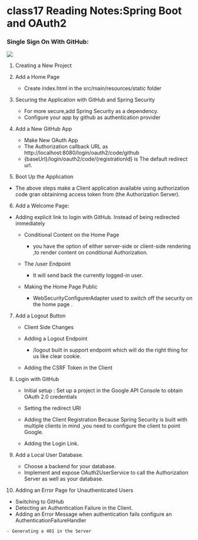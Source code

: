# class17 Reading Notes:Spring Boot and OAuth2

### Single Sign On With GitHub:

![](https://miro.medium.com/max/902/1*fZJ9clGrT_dX8nmvZAkhXQ.png)

1. Creating a New Project

2. Add a Home Page
   - Create index.html in the src/main/resources/static folder

3. Securing the Application with GitHub and Spring Security
   - For more secure,add Spring Security as a dependency.
   - Configure your app by github as  authentication provider

4. Add a New GitHub App
   - Make New OAuth App
   -  The Authorization callback URL as http://localhost:8080/login/oauth2/code/github
   - {baseUrl}/login/oauth2/code/{registrationId} is The default redirect url.

5. Boot Up the Application

* The above steps make a Client application available using  authorization code gran obtaininng access token from    (the Authorization Server).

6. Add a Welcome Page:

* Adding explicit link to login with GitHub. Instead of being redirected immediately

   - Conditional Content on the Home Page
      -  you have the option of either server-side or client-side rendering ,to render content on conditional       Authorization.

    - The /user Endpoint
       -  It will send back the currently logged-in user.
    
    - Making the Home Page Public
       - WebSecurityConfigurerAdapter used to switch off the security on the home page .

7. Add a Logout Button

   - Client Side Changes
   - Adding a Logout Endpoint
      * /logout built in support endpoint which will do the right thing for us like clear cookie.

   - Adding the CSRF Token in the Client

8. Login with GitHub
   
   - Initial setup :
      Set up a project in the Google API Console to obtain OAuth 2.0 credentials
   - Setting the redirect URI
   - Adding the Client Registration
      Because Spring Security is built with multiple clients in mind ,you need to configure the client to point Google.

   - Adding the Login Link.

9. Add a Local User Database.
  
   - Choose a backend for your database.
   - Implement and expose OAuth2UserService to call the Authorization Server as well as your database.

10. Adding an Error Page for Unauthenticated Users

   - Switching to GitHub
   - Detecting an Authentication Failure in the Client.
   - Adding an Error Message
       when authentication fails configure an AuthenticationFailureHandler

    - Generating a 401 in the Server



